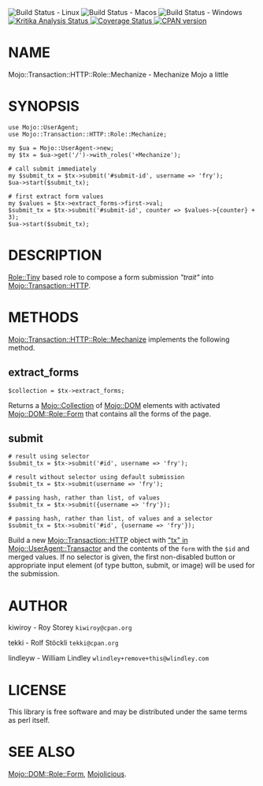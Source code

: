 <div>
    <img alt="Build Status - Linux"
         src="https://github.com/kiwiroy/mojo-transaction-http-role-mechanize/workflows/linux/badge.svg" />
    <img alt="Build Status - Macos"
        src="https://github.com/kiwiroy/mojo-transaction-http-role-mechanize/workflows/macos/badge.svg" />
    <img alt="Build Status - Windows"
         src="https://github.com/kiwiroy/mojo-transaction-http-role-mechanize/workflows/windows/badge.svg" />
    <a href="https://kritika.io/users/kiwiroy/repos/7509235145731088/heads/master/">
      <img alt="Kritika Analysis Status"
           src="https://kritika.io/users/kiwiroy/repos/7509235145731088/heads/master/status.svg?type=score%2Bcoverage%2Bdeps" />
    </a>
    <a href="https://coveralls.io/github/kiwiroy/mojo-transaction-http-role-mechanize?branch=master">
      <img alt="Coverage Status"
           src="https://coveralls.io/repos/github/kiwiroy/mojo-transaction-http-role-mechanize/badge.svg?branch=master" />
    </a>
    <a href="https://badge.fury.io/pl/Mojo-Transaction-HTTP-Role-Mechanize">
      <img alt="CPAN version"
           src="https://badge.fury.io/pl/Mojo-Transaction-HTTP-Role-Mechanize.svg" />
    </a>
</div>

# NAME

Mojo::Transaction::HTTP::Role::Mechanize - Mechanize Mojo a little

# SYNOPSIS

    use Mojo::UserAgent;
    use Mojo::Transaction::HTTP::Role::Mechanize;

    my $ua = Mojo::UserAgent->new;
    my $tx = $ua->get('/')->with_roles('+Mechanize');

    # call submit immediately
    my $submit_tx = $tx->submit('#submit-id', username => 'fry');
    $ua->start($submit_tx);

    # first extract form values
    my $values = $tx->extract_forms->first->val;
    $submit_tx = $tx->submit('#submit-id', counter => $values->{counter} + 3);
    $ua->start($submit_tx);

# DESCRIPTION

[Role::Tiny](https://metacpan.org/pod/Role%3A%3ATiny) based role to compose a form submission _"trait"_ into
[Mojo::Transaction::HTTP](https://metacpan.org/pod/Mojo%3A%3ATransaction%3A%3AHTTP).

# METHODS

[Mojo::Transaction::HTTP::Role::Mechanize](https://metacpan.org/pod/Mojo%3A%3ATransaction%3A%3AHTTP%3A%3ARole%3A%3AMechanize) implements the following method.

## extract\_forms

    $collection = $tx->extract_forms;

Returns a [Mojo::Collection](https://metacpan.org/pod/Mojo%3A%3ACollection) of [Mojo::DOM](https://metacpan.org/pod/Mojo%3A%3ADOM) elements with activated [Mojo::DOM::Role::Form](https://metacpan.org/pod/Mojo%3A%3ADOM%3A%3ARole%3A%3AForm)
that contains all the forms of the page.

## submit

    # result using selector
    $submit_tx = $tx->submit('#id', username => 'fry');

    # result without selector using default submission
    $submit_tx = $tx->submit(username => 'fry');

    # passing hash, rather than list, of values
    $submit_tx = $tx->submit({username => 'fry'});

    # passing hash, rather than list, of values and a selector
    $submit_tx = $tx->submit('#id', {username => 'fry'});

Build a new [Mojo::Transaction::HTTP](https://metacpan.org/pod/Mojo%3A%3ATransaction%3A%3AHTTP) object with
["tx" in Mojo::UserAgent::Transactor](https://metacpan.org/pod/Mojo%3A%3AUserAgent%3A%3ATransactor#tx) and the contents of the `form` with the
`$id` and merged values.  If no selector is given, the first non-disabled
button or appropriate input element (of type button, submit, or image)
will be used for the submission.

# AUTHOR

kiwiroy - Roy Storey `kiwiroy@cpan.org`

tekki - Rolf Stöckli `tekki@cpan.org`

lindleyw - William Lindley `wlindley+remove+this@wlindley.com`

# LICENSE

This library is free software and may be distributed under the same terms as
perl itself.

# SEE ALSO

[Mojo::DOM::Role::Form](https://metacpan.org/pod/Mojo%3A%3ADOM%3A%3ARole%3A%3AForm), [Mojolicious](https://metacpan.org/pod/Mojolicious).
